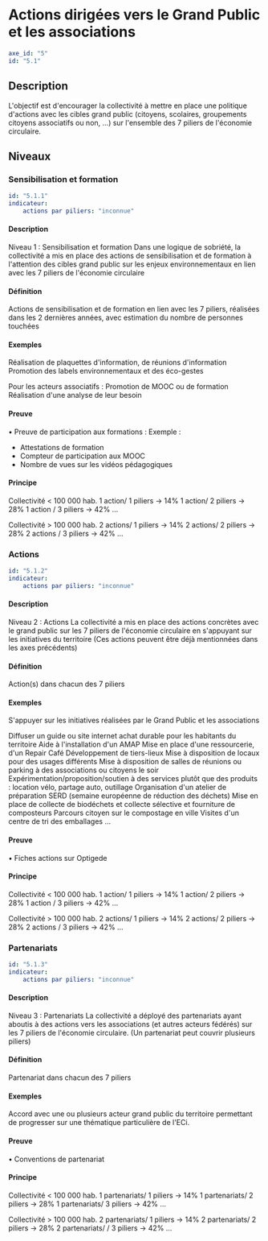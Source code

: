 # Actions dirigées vers le Grand Public et les associations
```yaml
axe_id: "5"
id: "5.1"
```
## Description
L'objectif est d'encourager la collectivité à mettre en place une politique d'actions avec les cibles grand public (citoyens, scolaires, groupements citoyens associatifs ou non, ...) sur l'ensemble des 7 piliers de l'économie circulaire.

## Niveaux
### Sensibilisation et formation
```yaml
id: "5.1.1"
indicateur: 
    actions par piliers: "inconnue"
```

#### Description
Niveau 1 : Sensibilisation et formation
Dans une logique de sobriété, la collectivité a mis en place des actions de sensibilisation et de formation à l'attention des cibles grand public sur les enjeux environnementaux en lien avec les 7 piliers de l'économie circulaire

#### Définition
Actions de sensibilisation et de formation en lien avec les 7 piliers, réalisées dans les 2 dernières années, avec estimation du nombre de personnes touchées

#### Exemples
Réalisation de plaquettes d'information, de réunions d'information
Promotion des labels environnementaux et des éco-gestes

Pour les acteurs associatifs :
Promotion de MOOC ou de formation
Réalisation d'une analyse de leur besoin

#### Preuve
• Preuve de participation aux formations :
Exemple :
- Attestations de formation
- Compteur de participation aux MOOC
- Nombre de vues sur les vidéos pédagogiques

#### Principe
Collectivité < 100 000 hab. 
1 action/ 1 piliers → 14%
1 action/ 2 piliers → 28%
1 action / 3 piliers → 42%
…

Collectivité > 100 000 hab. 
2 actions/ 1 piliers → 14%
2 actions/ 2 piliers → 28%
2 actions / 3 piliers → 42%
…


### Actions
```yaml
id: "5.1.2"
indicateur: 
    actions par piliers: "inconnue"
```

#### Description
Niveau 2 : Actions
La collectivité a mis en place des actions concrètes avec le grand public sur les 7 piliers de l'économie circulaire en s'appuyant sur les initiatives du territoire
(Ces actions peuvent être déjà mentionnées dans les axes précédents)

#### Définition
Action(s) dans chacun des 7 piliers

#### Exemples
S'appuyer sur les initiatives réalisées par le Grand Public et les associations

Diffuser un guide ou site internet achat durable pour les habitants du territoire
Aide à l'installation d'un AMAP
Mise en place d'une ressourcerie, d'un Repair Café
Développement de tiers-lieux
Mise à disposition de locaux pour des usages différents
Mise à disposition de salles de réunions ou parking à des associations ou citoyens le soir
Expérimentation/proposition/soutien à des services plutôt que des produits : location vélo, partage auto, outillage
Organisation d'un atelier de préparation SERD (semaine européenne de réduction des déchets)
Mise en place de collecte de biodéchets et collecte sélective et fourniture de composteurs
Parcours citoyen sur le compostage en ville
Visites d'un centre de tri des emballages
...

#### Preuve
• Fiches actions sur Optigede

#### Principe
Collectivité < 100 000 hab.
1 action/ 1 piliers → 14%
1 action/ 2 piliers → 28%
1 action / 3 piliers → 42%
…

Collectivité > 100 000 hab.
2 actions/ 1 piliers → 14%
2 actions/ 2 piliers → 28%
2 actions / 3 piliers → 42%
…


### Partenariats
```yaml
id: "5.1.3"
indicateur: 
    actions par piliers: "inconnue"
```

#### Description
Niveau 3 : Partenariats
La collectivité a déployé des partenariats ayant aboutis à des actions vers les associations (et autres acteurs fédérés) sur les 7 piliers de l'économie circulaire.
(Un partenariat peut couvrir plusieurs piliers)

#### Définition
Partenariat dans chacun des 7 piliers

#### Exemples
Accord avec une ou plusieurs acteur grand public du territoire permettant de progresser sur une thématique particulière de l'ECi.

#### Preuve
• Conventions de partenariat

#### Principe
Collectivité < 100 000 hab.
1 partenariats/ 1 piliers → 14%
1 partenariats/ 2 piliers → 28%
1 partenariats/ 3 piliers → 42%
…

Collectivité > 100 000 hab. 
2 partenariats/ 1 piliers → 14%
2 partenariats/ 2 piliers → 28%
2 partenariats/ / 3 piliers → 42%
…


